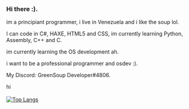 ### Hi there :).

im a principiant programmer, i live in Venezuela and i like the soup lol.

I can code in C#, HAXE, HTML5 and CSS, im currently learning Python, Assembly, C++ and C.

im currently learning the OS development ah.

i want to be a professional programmer and osdev :).

My Discord: GreenSoup Developer#4806.

hi
<br>
<br>
[![Top Langs](https://github-readme-stats.vercel.app/api/top-langs/?username=lolguy91&layout=compact&theme=synthwave)](https://github.com/anuraghazra/github-readme-stats)
<!--
**GreenSoupDeveloper/GreenSoupDeveloper** is a 鉁� _special_ 鉁� repository because its `README.md` (this file) appears on your GitHub profile.

